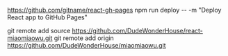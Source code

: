 https://github.com/gitname/react-gh-pages
npm run deploy -- -m "Deploy React app to GitHub Pages"

git remote add source https://github.com/DudeWonderHouse/react-miaomiaowu.git
git remote add origin https://github.com/DudeWonderHouse/miaomiaowu.git
